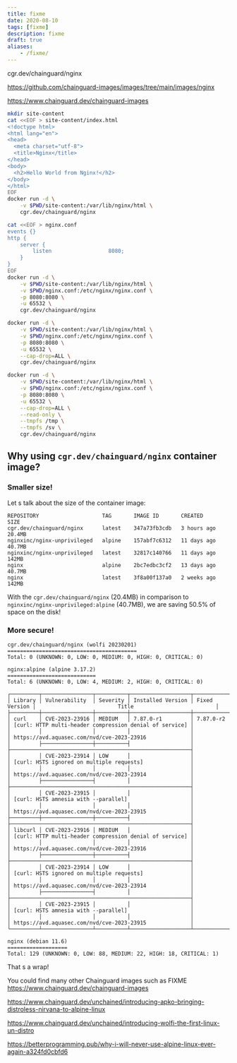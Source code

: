```yaml
---
title: fixme
date: 2020-08-10
tags: [fixme]
description: fixme
draft: true
aliases:
    - /fixme/
---
```


cgr.dev/chainguard/nginx

https://github.com/chainguard-images/images/tree/main/images/nginx

https://www.chainguard.dev/chainguard-images

```bash
mkdir site-content
cat <<EOF > site-content/index.html
<!doctype html>
<html lang="en">
<head>
  <meta charset="utf-8">
  <title>Nginx</title>
</head>
<body>
  <h2>Hello World from Nginx!</h2>
</body>
</html>
EOF
docker run -d \
    -v $PWD/site-content:/var/lib/nginx/html \
    cgr.dev/chainguard/nginx
```

```bash
cat <<EOF > nginx.conf
events {}
http {
    server {
        listen                  8080;
    }
}
EOF
docker run -d \
    -v $PWD/site-content:/var/lib/nginx/html \
    -v $PWD/nginx.conf:/etc/nginx/nginx.conf \
    -p 8080:8080 \
    -u 65532 \
    cgr.dev/chainguard/nginx
```

```bash
docker run -d \
    -v $PWD/site-content:/var/lib/nginx/html \
    -v $PWD/nginx.conf:/etc/nginx/nginx.conf \
    -p 8080:8080 \
    -u 65532 \
    --cap-drop=ALL \
    cgr.dev/chainguard/nginx
```

```bash
docker run -d \
    -v $PWD/site-content:/var/lib/nginx/html \
    -v $PWD/nginx.conf:/etc/nginx/nginx.conf \
    -p 8080:8080 \
    -u 65532 \
    --cap-drop=ALL \
    --read-only \
    --tmpfs /tmp \
    --tmpfs /sv \
    cgr.dev/chainguard/nginx
```

## Why using `cgr.dev/chainguard/nginx` container image?

### Smaller size!

Let s talk about the size of the container image:
```plaintext
REPOSITORY                    TAG       IMAGE ID       CREATED       SIZE
cgr.dev/chainguard/nginx      latest    347a73fb3cdb   3 hours ago   20.4MB
nginxinc/nginx-unprivileged   alpine    157abf7c6312   11 days ago   40.7MB
nginxinc/nginx-unprivileged   latest    32817c140766   11 days ago   142MB
nginx                         alpine    2bc7edbc3cf2   13 days ago   40.7MB
nginx                         latest    3f8a00f137a0   2 weeks ago   142MB
```

With the `cgr.dev/chainguard/nginx` (20.4MB) in comparison to `nginxinc/nginx-unprivileged:alpine` (40.7MB), we are saving 50.5% of space on the disk!

### More secure!

```plaintext
cgr.dev/chainguard/nginx (wolfi 20230201)
=========================================
Total: 0 (UNKNOWN: 0, LOW: 0, MEDIUM: 0, HIGH: 0, CRITICAL: 0)
```

```plaintext
nginx:alpine (alpine 3.17.2)
============================
Total: 6 (UNKNOWN: 0, LOW: 4, MEDIUM: 2, HIGH: 0, CRITICAL: 0)

┌─────────┬────────────────┬──────────┬───────────────────┬───────────────┬─────────────────────────────────────────────────────────┐
│ Library │ Vulnerability  │ Severity │ Installed Version │ Fixed Version │                          Title                          │
├─────────┼────────────────┼──────────┼───────────────────┼───────────────┼─────────────────────────────────────────────────────────┤
│ curl    │ CVE-2023-23916 │ MEDIUM   │ 7.87.0-r1         │ 7.87.0-r2     │ [curl: HTTP multi-header compression denial of service] │
│         │                │          │                   │               │ https://avd.aquasec.com/nvd/cve-2023-23916              │
│         ├────────────────┼──────────┤                   │               ├─────────────────────────────────────────────────────────┤
│         │ CVE-2023-23914 │ LOW      │                   │               │ [curl: HSTS ignored on multiple requests]               │
│         │                │          │                   │               │ https://avd.aquasec.com/nvd/cve-2023-23914              │
│         ├────────────────┤          │                   │               ├─────────────────────────────────────────────────────────┤
│         │ CVE-2023-23915 │          │                   │               │ [curl: HSTS amnesia with --parallel]                    │
│         │                │          │                   │               │ https://avd.aquasec.com/nvd/cve-2023-23915              │
├─────────┼────────────────┼──────────┤                   │               ├─────────────────────────────────────────────────────────┤
│ libcurl │ CVE-2023-23916 │ MEDIUM   │                   │               │ [curl: HTTP multi-header compression denial of service] │
│         │                │          │                   │               │ https://avd.aquasec.com/nvd/cve-2023-23916              │
│         ├────────────────┼──────────┤                   │               ├─────────────────────────────────────────────────────────┤
│         │ CVE-2023-23914 │ LOW      │                   │               │ [curl: HSTS ignored on multiple requests]               │
│         │                │          │                   │               │ https://avd.aquasec.com/nvd/cve-2023-23914              │
│         ├────────────────┤          │                   │               ├─────────────────────────────────────────────────────────┤
│         │ CVE-2023-23915 │          │                   │               │ [curl: HSTS amnesia with --parallel]                    │
│         │                │          │                   │               │ https://avd.aquasec.com/nvd/cve-2023-23915              │
└─────────┴────────────────┴──────────┴───────────────────┴───────────────┴─────────────────────────────────────────────────────────┘
```

```plaintext
nginx (debian 11.6)
===================
Total: 129 (UNKNOWN: 0, LOW: 88, MEDIUM: 22, HIGH: 18, CRITICAL: 1)
```

That s a wrap!

You could find many other Chainguard images such as FIXME
https://www.chainguard.dev/chainguard-images


https://www.chainguard.dev/unchained/introducing-apko-bringing-distroless-nirvana-to-alpine-linux

https://www.chainguard.dev/unchained/introducing-wolfi-the-first-linux-un-distro

https://betterprogramming.pub/why-i-will-never-use-alpine-linux-ever-again-a324fd0cbfd6
